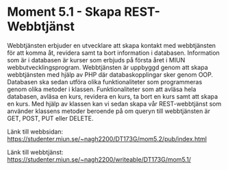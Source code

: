 # Moment 5.1 - Skapa REST-Webbtjänst 

Webbtjänsten erbjuder en utvecklare att skapa kontakt med webbtjänsten för att komma åt, revidera samt ta bort information i databasen. Information som är i databasen är kurser som erbjuds på första året i MIUN webbutvecklingsprogram. 
Webbtjänsten är uppbyggd genom att skapa webbtjänsten med hjälp av PHP där databaskopplingar sker genom OOP. Databasen ska sedan utföra olika funktionaliteter som programmeras genom olika metoder i klassen. Funktionaliteter som att avläsa hela databasen, avläsa en kurs, revidera en kurs, ta bort en kurs samt att skapa en kurs.
Med hjälp av klassen kan vi sedan skapa vår REST-webbtjänst som använder klassens metoder beroende på om queryn till webbtjänsten är GET, POST, PUT eller DELETE. 

Länk till webbsidan: https://studenter.miun.se/~nagh2200/DT173G/mom5.2/pub/index.html

Länk till webbtjänst: https://studenter.miun.se/~nagh2200/writeable/DT173G/mom5.1/